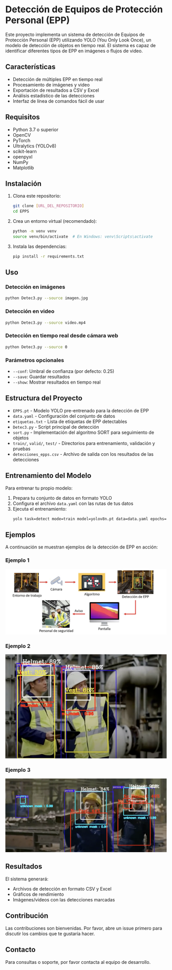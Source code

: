 # Detección de Equipos de Protección Personal (EPP)

Este proyecto implementa un sistema de detección de Equipos de Protección Personal (EPP) utilizando YOLO (You Only Look Once), un modelo de detección de objetos en tiempo real. El sistema es capaz de identificar diferentes tipos de EPP en imágenes o flujos de video.

## Características

- Detección de múltiples EPP en tiempo real
- Procesamiento de imágenes y video
- Exportación de resultados a CSV y Excel
- Análisis estadístico de las detecciones
- Interfaz de línea de comandos fácil de usar

## Requisitos

- Python 3.7 o superior
- OpenCV
- PyTorch
- Ultralytics (YOLOv8)
- scikit-learn
- openpyxl
- NumPy
- Matplotlib

## Instalación

1. Clona este repositorio:
   ```bash
   git clone [URL_DEL_REPOSITORIO]
   cd EPPS
   ```

2. Crea un entorno virtual (recomendado):
   ```bash
   python -m venv venv
   source venv/bin/activate  # En Windows: venv\Scripts\activate
   ```

3. Instala las dependencias:
   ```bash
   pip install -r requirements.txt
   ```

## Uso

### Detección en imágenes
```bash
python Detec3.py --source imagen.jpg
```

### Detección en video
```bash
python Detec3.py --source video.mp4
```

### Detección en tiempo real desde cámara web
```bash
python Detec3.py --source 0
```

### Parámetros opcionales
- `--conf`: Umbral de confianza (por defecto: 0.25)
- `--save`: Guardar resultados
- `--show`: Mostrar resultados en tiempo real

## Estructura del Proyecto

- `EPPS.pt` - Modelo YOLO pre-entrenado para la detección de EPP
- `data.yaml` - Configuración del conjunto de datos
- `etiquetas.txt` - Lista de etiquetas de EPP detectables
- `Detec3.py` - Script principal de detección
- `sort.py` - Implementación del algoritmo SORT para seguimiento de objetos
- `train/`, `valid/`, `test/` - Directorios para entrenamiento, validación y pruebas
- `detecciones_epps.csv` - Archivo de salida con los resultados de las detecciones

## Entrenamiento del Modelo

Para entrenar tu propio modelo:

1. Prepara tu conjunto de datos en formato YOLO
2. Configura el archivo `data.yaml` con las rutas de tus datos
3. Ejecuta el entrenamiento:
   ```bash
   yolo task=detect mode=train model=yolov8n.pt data=data.yaml epochs=100 imgsz=640
   ```

## Ejemplos

A continuación se muestran ejemplos de la detección de EPP en acción:

### Ejemplo 1
![Detección de EPP 1](epps_1.png)

### Ejemplo 2
![Detección de EPP 2](epps_2.png)

### Ejemplo 3
![Detección de EPP 3](epps_3.png)

## Resultados

El sistema generará:
- Archivos de detección en formato CSV y Excel
- Gráficos de rendimiento
- Imágenes/videos con las detecciones marcadas

## Contribución

Las contribuciones son bienvenidas. Por favor, abre un issue primero para discutir los cambios que te gustaría hacer.

## Contacto

Para consultas o soporte, por favor contacta al equipo de desarrollo.
